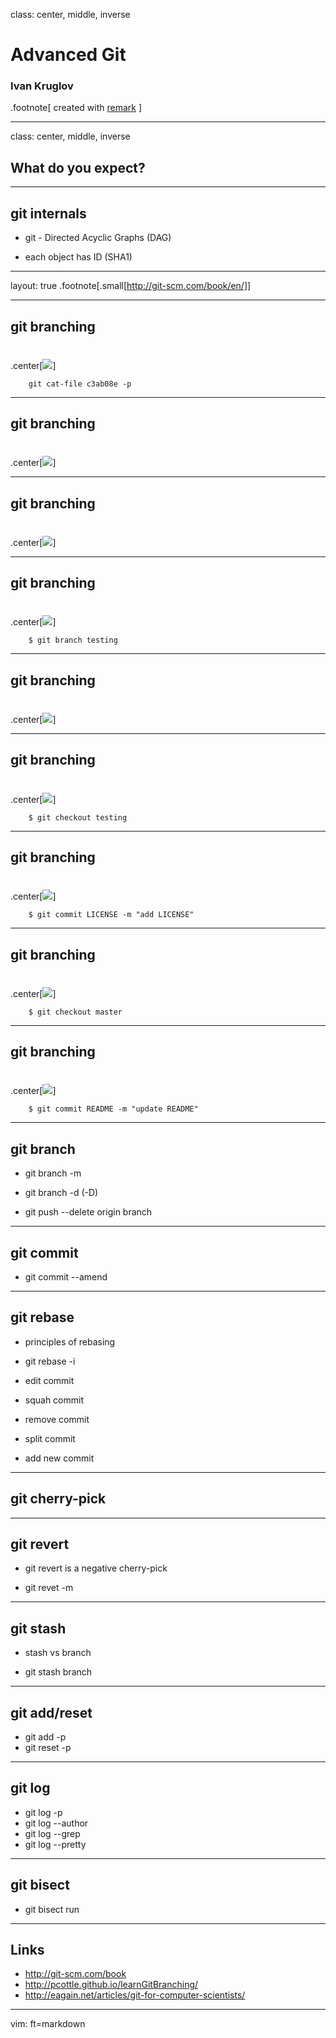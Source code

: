 class: center, middle, inverse

# Advanced Git
### Ivan Kruglov

.footnote[
  created with [remark](http://github.com/gnab/remark)
]

---
class: center, middle, inverse
## What do you expect?

---
## git internals

- git - Directed Acyclic Graphs (DAG)

- each object has ID (SHA1)

---

layout: true
.footnote[.small[http://git-scm.com/book/en/]]

---
## git branching
# 

.center[![](1-commits-content.png)]

```terminal
    git cat-file c3ab08e -p
```

---
## git branching
# 

.center[![](2-commits-linked.png)]

---
## git branching
# 

.center[![](3-commits-with-master.png)]

---
## git branching
# 

.center[![](4-commits-with-branch.png)]

```terminal
    $ git branch testing
```

---
## git branching
# 

.center[![](5-commits-head-master)]

---
## git branching
# 

.center[![](6-commits-head-branch.png)]

```terminal
    $ git checkout testing
```

---
## git branching
# 

.center[![](7-commits-branch-extra-commit.png)]

```terminal
    $ git commit LICENSE -m "add LICENSE"
```

---
## git branching
# 

.center[![](8-commits-branch-head-master.png)]

```terminal
    $ git checkout master
```

---
## git branching
# 

.center[![](9-commits-head-commited-extra.png)]

```terminal
    $ git commit README -m "update README"
```

---
## git branch

 - git branch -m

 - git branch -d (-D)

 - git push --delete origin branch

---
## git commit

- git commit --amend

---
## git rebase

- principles of rebasing

- git rebase -i

- edit commit

- squah commit

- remove commit

- split commit

- add new commit

---
## git cherry-pick

---
## git revert

- git revert is a negative cherry-pick

- git revet -m

---
## git stash

- stash vs branch

- git stash branch

---
## git add/reset

- git add -p
- git reset -p

---
## git log

- git log -p
- git log --author
- git log --grep
- git log --pretty

---
## git bisect

- git bisect run


---
## Links

- http://git-scm.com/book
- http://pcottle.github.io/learnGitBranching/
- http://eagain.net/articles/git-for-computer-scientists/


---
vim: ft=markdown
